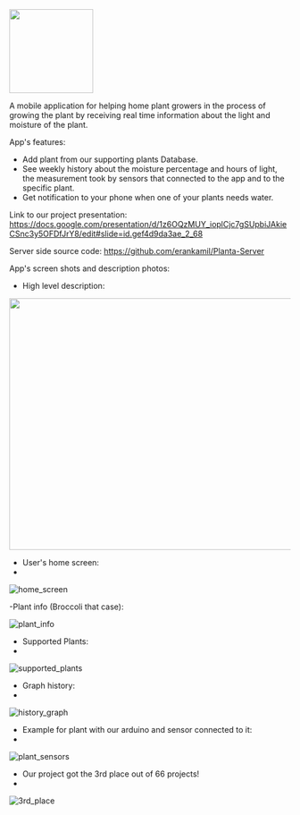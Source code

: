 <img src="https://user-images.githubusercontent.com/62330191/133806040-e6413aff-e483-4837-a418-5aa0f34049b9.PNG " width="150" height="150">

A mobile application for helping home plant growers in the process of growing the plant by receiving real time information about the light and moisture of the plant.

App's features:
- Add plant from our supporting plants Database.
- See weekly history about the moisture percentage and hours of light,
	the measurement took by sensors that connected to the app and to the specific plant.
- Get notification to your phone when one of your plants needs water.

Link to our project presentation: https://docs.google.com/presentation/d/1z6OQzMUY_ioplCjc7gSUpbiJAkieCSnc3y5OFDfJrY8/edit#slide=id.gef4d9da3ae_2_68

Server side source code: https://github.com/erankamil/Planta-Server

App's screen shots and description photos:

- High level description:
<img src="https://user-images.githubusercontent.com/62330191/133806789-adf49cfb-899a-4f65-af39-de9e0942a6c9.jpeg " width="1000" height="450">

- User's home screen:
- 
![home_screen](https://user-images.githubusercontent.com/62330191/133806949-dcb4b722-c77c-42d9-8977-45b5469605e0.jpeg)

-Plant info (Broccoli that case):

![plant_info](https://user-images.githubusercontent.com/62330191/133807135-20c8778a-99a6-4844-a38c-979e535a79a8.jpeg)

- Supported Plants:
- 
![supported_plants](https://user-images.githubusercontent.com/62330191/133807280-50cdff41-c1fc-49a9-9694-18025b1e8ebe.jpeg)

- Graph history:
- 
![history_graph](https://user-images.githubusercontent.com/62330191/133807360-58b2d141-37b6-4a8b-be7e-241d3939aa52.jpeg)

- Example for plant with our arduino and sensor connected to it:
- 
![plant_sensors](https://user-images.githubusercontent.com/62330191/133807475-2d0dbada-3986-4ae3-9b2f-d4b8460ee529.jpeg)

- Our project got the 3rd place out of 66 projects!
- 
![3rd_place](https://user-images.githubusercontent.com/62330191/133807670-4d18143d-d242-4c24-bbda-dc4a940a9658.jpeg)



